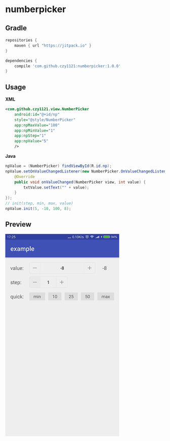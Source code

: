 # numberpicker


## Gradle

``` groovy
repositories { 
    maven { url "https://jitpack.io" }
}
```  
    
``` groovy
dependencies {
    compile 'com.github.czy1121:numberpicker:1.0.0'
}
```
    
## Usage
    
**XML**

``` xml
<com.github.czy1121.view.NumberPicker
    android:id="@+id/np"
    style="@style/NumberPicker"
    app:npMaxValue="100"
    app:npMinValue="1"
    app:npStep="1"
    app:npValue="5"
    />
```

**Java**

``` java
npValue = (NumberPicker) findViewById(R.id.np);
npValue.setOnValueChangedListener(new NumberPicker.OnValueChangedListener() {
    @Override
    public void onValueChanged(NumberPicker view, int value) {
        txtValue.setText("" + value);
    }
});
// init(step, min, max, value)
npValue.init(5, -10, 100, 8); 
```

## Preview

![screenshot](screenshot.png)